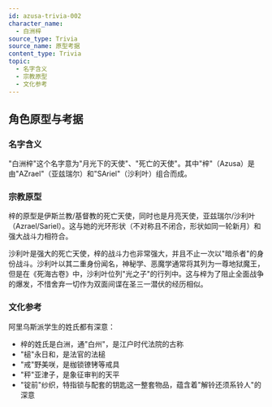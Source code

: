 ```yaml
---
id: azusa-trivia-002
character_name:
  - 白洲梓
source_type: Trivia
source_name: 原型考据
content_type: Trivia
topic:
  - 名字含义
  - 宗教原型
  - 文化参考
---
```

## 角色原型与考据

### 名字含义
"白洲梓"这个名字意为"月光下的天使"、"死亡的天使"。其中"梓"（Azusa）是由"AZrael"（亚兹瑞尔）和"SAriel"（沙利叶）组合而成。

### 宗教原型
梓的原型是伊斯兰教/基督教的死亡天使，同时也是月亮天使，亚兹瑞尔/沙利叶（Azrael/Sariel）。这与她的光环形状（不对称且不闭合，形状如同一轮新月）和强大战斗力相符合。

沙利叶是强大的死亡天使，梓的战斗力也非常强大，并且不止一次以"暗杀者"的身份战斗。沙利叶以其二重身份闻名，神秘学、恶魔学通常将其列为一尊地狱魔王，但是在《死海古卷》中，沙利叶位列"光之子"的行列中。这与梓为了阻止全面战争的爆发，不惜舍弃一切作为双面间谍在圣三一潜伏的经历相似。

### 文化参考
阿里乌斯派学生的姓氏都有深意：
- 梓的姓氏是白洲，通"白州"，是江户时代法院的古称
- "槌"永日和，是法官的法槌
- "戒"野美咲，是枷锁镣铐等戒具
- "秤"亚津子，是象征审判的天平
- "锭前"纱织，特指锁与配套的钥匙这一整套物品，蕴含着"解铃还须系铃人"的深意